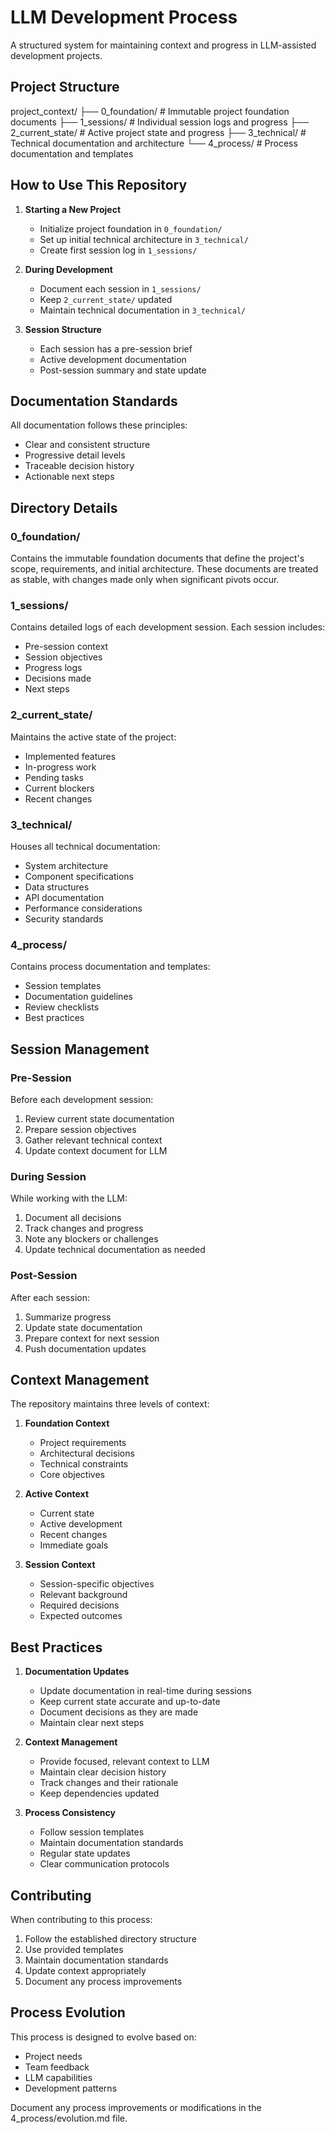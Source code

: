 # LLM Development Process

A structured system for maintaining context and progress in LLM-assisted development projects.

## Project Structure

project_context/
├── 0_foundation/ # Immutable project foundation documents
├── 1_sessions/ # Individual session logs and progress
├── 2_current_state/ # Active project state and progress
├── 3_technical/ # Technical documentation and architecture
└── 4_process/ # Process documentation and templates

## How to Use This Repository

1. **Starting a New Project**

   - Initialize project foundation in `0_foundation/`
   - Set up initial technical architecture in `3_technical/`
   - Create first session log in `1_sessions/`

2. **During Development**

   - Document each session in `1_sessions/`
   - Keep `2_current_state/` updated
   - Maintain technical documentation in `3_technical/`

3. **Session Structure**
   - Each session has a pre-session brief
   - Active development documentation
   - Post-session summary and state update

## Documentation Standards

All documentation follows these principles:

- Clear and consistent structure
- Progressive detail levels
- Traceable decision history
- Actionable next steps

## Directory Details

### 0_foundation/

Contains the immutable foundation documents that define the project's scope, requirements, and initial architecture. These documents are treated as stable, with changes made only when significant pivots occur.

### 1_sessions/

Contains detailed logs of each development session. Each session includes:

- Pre-session context
- Session objectives
- Progress logs
- Decisions made
- Next steps

### 2_current_state/

Maintains the active state of the project:

- Implemented features
- In-progress work
- Pending tasks
- Current blockers
- Recent changes

### 3_technical/

Houses all technical documentation:

- System architecture
- Component specifications
- Data structures
- API documentation
- Performance considerations
- Security standards

### 4_process/

Contains process documentation and templates:

- Session templates
- Documentation guidelines
- Review checklists
- Best practices

## Session Management

### Pre-Session

Before each development session:

1. Review current state documentation
2. Prepare session objectives
3. Gather relevant technical context
4. Update context document for LLM

### During Session

While working with the LLM:

1. Document all decisions
2. Track changes and progress
3. Note any blockers or challenges
4. Update technical documentation as needed

### Post-Session

After each session:

1. Summarize progress
2. Update state documentation
3. Prepare context for next session
4. Push documentation updates

## Context Management

The repository maintains three levels of context:

1. **Foundation Context**

   - Project requirements
   - Architectural decisions
   - Technical constraints
   - Core objectives

2. **Active Context**

   - Current state
   - Active development
   - Recent changes
   - Immediate goals

3. **Session Context**
   - Session-specific objectives
   - Relevant background
   - Required decisions
   - Expected outcomes

## Best Practices

1. **Documentation Updates**

   - Update documentation in real-time during sessions
   - Keep current state accurate and up-to-date
   - Document decisions as they are made
   - Maintain clear next steps

2. **Context Management**

   - Provide focused, relevant context to LLM
   - Maintain clear decision history
   - Track changes and their rationale
   - Keep dependencies updated

3. **Process Consistency**
   - Follow session templates
   - Maintain documentation standards
   - Regular state updates
   - Clear communication protocols

## Contributing

When contributing to this process:

1. Follow the established directory structure
2. Use provided templates
3. Maintain documentation standards
4. Update context appropriately
5. Document any process improvements

## Process Evolution

This process is designed to evolve based on:

- Project needs
- Team feedback
- LLM capabilities
- Development patterns

Document any process improvements or modifications in the 4_process/evolution.md file.
